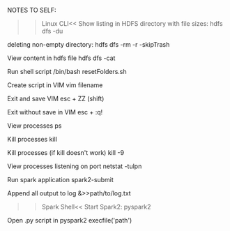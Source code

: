 NOTES TO SELF:

>>Linux CLI<<
Show listing in HDFS directory with file sizes:
hdfs dfs -du <path>

deleting non-empty directory:
hdfs dfs -rm -r -skipTrash <path>

View content in hdfs file
hdfs dfs -cat  <path>

Run shell script
/bin/bash resetFolders.sh

Create script in VIM
vim filename

Exit and save VIM
esc + ZZ (shift)

Exit without save in VIM
esc + :q!

View processes
ps

Kill processes
kill <processID>

Kill processes (if kill doesn't work)
kill -9 <processID>

View processes listening on port
netstat -tulpn

Run spark application
spark2-submit <path>

Append all output to log
&>>path/to/log.txt

>>Spark Shell<<
Start Spark2:
pyspark2

Open .py script in pyspark2
execfile('path')
